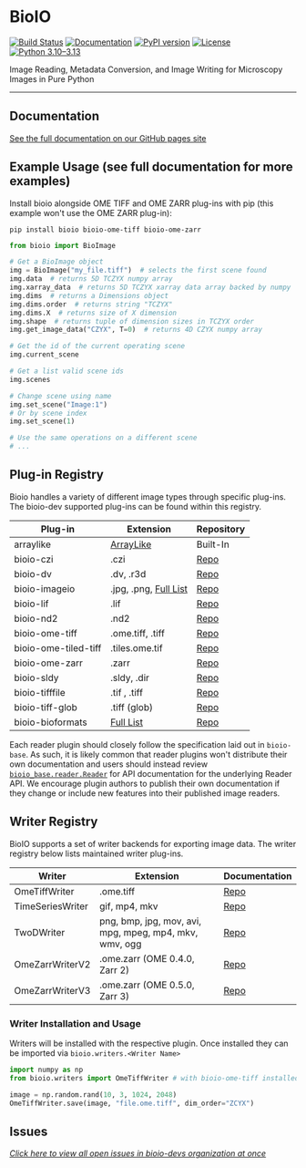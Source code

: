# BioIO

[![Build Status](https://github.com/bioio-devs/bioio/actions/workflows/ci.yml/badge.svg)](https://github.com/bioio-devs/bioio/actions)
[![Documentation](https://github.com/bioio-devs/bioio/actions/workflows/docs.yml/badge.svg)](https://bioio-devs.github.io/bioio)
[![PyPI version](https://badge.fury.io/py/bioio.svg)](https://badge.fury.io/py/bioio)
[![License](https://img.shields.io/badge/License-BSD%203--Clause-blue.svg)](https://opensource.org/licenses/BSD-3-Clause)
[![Python 3.10–3.13](https://img.shields.io/badge/python-3.10--3.13-blue.svg)](https://www.python.org/downloads/)

Image Reading, Metadata Conversion, and Image Writing for Microscopy Images in Pure Python

---

## Documentation

[See the full documentation on our GitHub pages site](https://bioio-devs.github.io/bioio/OVERVIEW.html)

## Example Usage (see full documentation for more examples)

Install bioio alongside OME TIFF and OME ZARR plug-ins with pip (this example won't use the OME ZARR plug-in):

`pip install bioio bioio-ome-tiff bioio-ome-zarr`

```python
from bioio import BioImage

# Get a BioImage object
img = BioImage("my_file.tiff")  # selects the first scene found
img.data  # returns 5D TCZYX numpy array
img.xarray_data  # returns 5D TCZYX xarray data array backed by numpy
img.dims  # returns a Dimensions object
img.dims.order  # returns string "TCZYX"
img.dims.X  # returns size of X dimension
img.shape  # returns tuple of dimension sizes in TCZYX order
img.get_image_data("CZYX", T=0)  # returns 4D CZYX numpy array

# Get the id of the current operating scene
img.current_scene

# Get a list valid scene ids
img.scenes

# Change scene using name
img.set_scene("Image:1")
# Or by scene index
img.set_scene(1)

# Use the same operations on a different scene
# ...
```
## Plug-in Registry

Bioio handles a variety of different image types through specific plug-ins. The bioio-dev supported plug-ins can be found within
this registry.


| Plug-in                | Extension   | Repository          |
|------------------------|-------------|---------------------|
| arraylike              | [ArrayLike](https://github.com/bioio-devs/bioio-base/blob/9ff0a17a20d09b1b11639d149b1e71801c9d68d8/bioio_base/types.py#L15)  | Built-In           |
| bioio-czi              | .czi        | [Repo](https://github.com/bioio-devs/bioio-czi)           |
| bioio-dv               | .dv, .r3d   | [Repo](https://github.com/bioio-devs/bioio-dv)           |
| bioio-imageio          | .jpg, .png, [Full List](https://github.com/bioio-devs/bioio-imageio/blob/6829370644b9780cfde35fa9d2cd5cea9f743681/bioio_imageio/reader_metadata.py#L26)  | [Repo](https://github.com/bioio-devs/bioio-imageio)           |
| bioio-lif              | .lif        | [Repo](https://github.com/bioio-devs/bioio-lif)           |
| bioio-nd2              | .nd2        | [Repo](https://github.com/bioio-devs/bioio-nd2)           |
| bioio-ome-tiff         | .ome.tiff, .tiff  | [Repo](https://github.com/bioio-devs/bioio-ome-tiff)           |
| bioio-ome-tiled-tiff   | .tiles.ome.tif   | [Repo](https://github.com/bioio-devs/bioio-ome-tiled-tiff)           |
| bioio-ome-zarr         | .zarr       | [Repo](https://github.com/bioio-devs/bioio-ome-zarr)           |
| bioio-sldy             | .sldy, .dir | [Repo](https://github.com/bioio-devs/bioio-sldy)           |
| bioio-tifffile         | .tif , .tiff| [Repo](https://github.com/bioio-devs/bioio-tifffile)           |
| bioio-tiff-glob        | .tiff (glob)| [Repo](https://github.com/bioio-devs/bioio-tiff-glob)           |
| bioio-bioformats       | [Full List](https://github.com/bioio-devs/bioio-bioformats/blob/175399d10d64194adcc7a6048c7b7537591824de/bioio_bioformats/reader_metadata.py#L24) | [Repo](https://github.com/bioio-devs/bioio-bioformats)           |

Each reader plugin should closely follow the specification laid out in `bioio-base`. As such, it is likely common that reader plugins won't distribute their own documentation and users should instead review  [`bioio_base.reader.Reader`](https://bioio-devs.github.io/bioio-base/bioio_base.html#bioio_base.reader.Reader) for API documentation for the underlying Reader API. We encourage plugin authors to publish their own documentation if they change or include new features into their published image readers.

## Writer Registry

BioIO supports a set of writer backends for exporting image data. The writer registry below lists maintained writer plug-ins.

| Writer           | Extension                                              | Documentation |
| ---------------- | ------------------------------------------------------ | ------------- |
| OmeTiffWriter    | .ome.tiff                                              | [Repo](https://github.com/bioio-devs/bioio-ome-tiff)          |
| TimeSeriesWriter | gif, mp4, mkv                                          | [Repo](https://github.com/bioio-devs/bioio-imageio)          |
| TwoDWriter       | png, bmp, jpg, mov, avi, mpg, mpeg, mp4, mkv, wmv, ogg | [Repo](https://github.com/bioio-devs/bioio-imageio)          |
| OmeZarrWriterV2  | .ome.zarr (OME 0.4.0, Zarr 2)                          | [Repo](https://github.com/bioio-devs/bioio-ome-zarr)          |
| OmeZarrWriterV3  | .ome.zarr (OME 0.5.0, Zarr 3)                          | [Repo](https://github.com/bioio-devs/bioio-ome-zarr)          |

### Writer Installation and Usage
Writers will be installed with the respective plugin. Once installed they can be imported via `bioio.writers.<Writer Name>`

```python
import numpy as np
from bioio.writers import OmeTiffWriter # with bioio-ome-tiff installed

image = np.random.rand(10, 3, 1024, 2048)
OmeTiffWriter.save(image, "file.ome.tiff", dim_order="ZCYX")
```

## Issues
[_Click here to view all open issues in bioio-devs organization at once_](https://github.com/search?q=user%3Abioio-devs+is%3Aissue+is%3Aopen&type=issues&ref=advsearch)